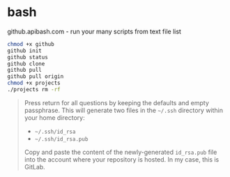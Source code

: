 # bash
github.apibash.com - run your many scripts from text file list

```bash
chmod +x github
github init
github status
github clone
github pull
github pull origin
chmod +x projects
./projects rm -rf 
```

> Press return for all questions by keeping the defaults and empty passphrase. This will generate two files in the `~/.ssh` directory within your home directory:
>
> -   `~/.ssh/id_rsa`
> -   `~/.ssh/id_rsa.pub`
>
> Copy and paste the content of the newly-generated `id_rsa.pub` file into the account where your repository is hosted. In my case, this is GitLab.